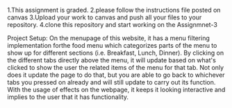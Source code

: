 1.This assignment is graded.
2.please follow the instructions file posted on canvas
3.Upload your work to canvas and push all your files to your repository.
4.clone this repository and start working on the Assignmnet-3

Project Setup:
On the menupage of this website, it has a menu filtering implementation forthe food menu which categorizes parts of the menu to show up for different sections (i.e. Breakfast, Lunch, Dinner). By clicking on the different tabs directly above the menu, it will update based on what's clicked to show the user the related items of the menu for that tab. Not only does it update the page to do that, but you are able to go back to whichever tabs you pressed on already and will still update to carry out its function. With the usage of effects on the webpage, it keeps it looking interactive and implies to the user that it has functionality. 
